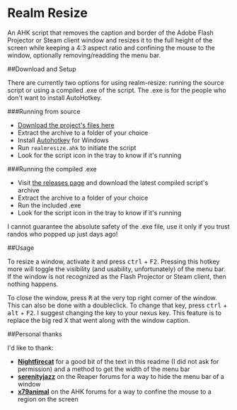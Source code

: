 # Realm Resize
An AHK script that removes the caption and border of the Adobe Flash Projector or Steam client window and resizes it to the full height of the screen while keeping a 4:3 aspect ratio and confining the mouse to the window, optionally removing/readding the menu bar.

##Download and Setup

There are currently two options for using realm-resize: running the source script or using a compiled .exe of the script. The .exe is for the people who don't want to install AutoHotkey.

###Running from source

* [Download the project's files here](https://github.com/Saiapatsu/realm-resize/zipball/master)
* Extract the archive to a folder of your choice
* Install [Autohotkey](http://ahkscript.org/) for Windows
* Run `realmresize.ahk` to initiate the script
* Look for the script icon in the tray to know if it's running

###Running the compiled .exe

* Visit [the releases page](https://github.com/Saiapatsu/realm-resize/releases) and download the latest compiled script's archive
* Extract the archive to a folder of your choice
* Run the included .exe
* Look for the script icon in the tray to know if it's running

I cannot guarantee the absolute safety of the .exe file, use it only if you trust randos who popped up just days ago!

##Usage

To resize a window, activate it and press <kbd>ctrl</kbd> + <kbd>F2</kbd>. Pressing this hotkey more will toggle the visibility (and usability, unfortunately) of the menu bar. If the window is not recognized as the Flash Projector or Steam client, then nothing happens.

To close the window, press <kbd>R</kbd> at the very top right corner of the window. This can also be done with a doubleclick. To change that key, press <kbd>ctrl</kbd> + <kbd>alt</kbd> + <kbd>F2</kbd>. I suggest changing the key to your nexus key.
This feature is to replace the big red X that went along with the window caption.

##Personal thanks

I'd like to thank:
* **[Nightfirecat](https://github.com/nightfirecat)** for a good bit of the text in this readme (I did not ask for permission) and a method to get the width of the menu bar
* **[serenityjazz](http://forum.cockos.com/showthread.php?t=58784)** on the Reaper forums for a way to hide the menu bar of a window
* **[x79animal](https://autohotkey.com/board/topic/61753-confining-mouse-to-a-window/)** on the AHK forums for a way to confine the mouse to a region on the screen

